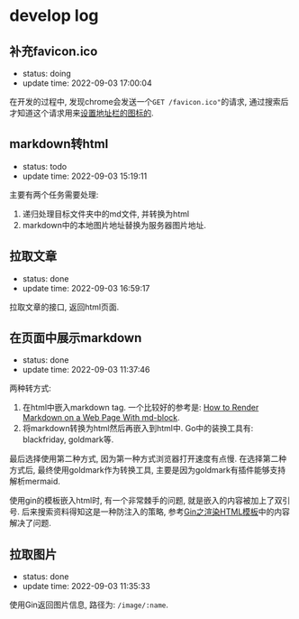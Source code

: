 # develop log

## 补充favicon.ico

- status: doing
- update time: 2022-09-03 17:00:04

在开发的过程中, 发现chrome会发送一个`GET /favicon.ico"`的请求, 通过搜索后才知道这个请求用来[设置地址栏的图标的](https://blog.csdn.net/allway2/article/details/109115253).

## markdown转html

- status: todo
- update time: 2022-09-03 15:19:11

主要有两个任务需要处理:

1. 递归处理目标文件夹中的md文件, 并转换为html
2. markdown中的本地图片地址替换为服务器图片地址.

## 拉取文章

- status: done
- update time: 2022-09-03 16:59:17

拉取文章的接口, 返回html页面.

## 在页面中展示markdown

- status: done
- update time: 2022-09-03 11:37:46

两种转方式:

1. 在html中嵌入markdown tag. 一个比较好的参考是: [How to Render Markdown on a Web Page With md-block](https://www.makeuseof.com/md-block-render-markdown-web-page/).
2. 将markdown转换为html然后再嵌入到html中. Go中的装换工具有: blackfriday, goldmark等.

最后选择使用第二种方式, 因为第一种方式浏览器打开速度有点慢. 在选择第二种方式后, 最终使用goldmark作为转换工具, 主要是因为goldmark有插件能够支持解析mermaid.

使用gin的模板嵌入html时, 有一个非常棘手的问题, 就是嵌入的内容被加上了双引号. 后来搜索资料得知这是一种防注入的策略, 参考[Gin之渲染HTML模板](https://blog.csdn.net/weixin_52690231/article/details/125021658)中的内容解决了问题.

## 拉取图片

- status: done
- update time: 2022-09-03 11:35:33

使用Gin返回图片信息, 路径为: `/image/:name`.
